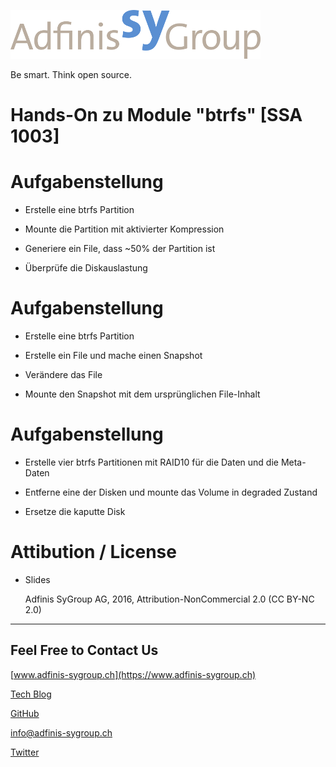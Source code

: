 ![](pics_02/adfinis_sygroup_logo.png)

Be smart. Think open source.

# Hands-On zu Module "btrfs" [SSA 1003]

# Aufgabenstellung

* Erstelle eine btrfs Partition

* Mounte die Partition mit aktivierter Kompression

* Generiere ein File, dass ~50% der Partition ist

* Überprüfe die Diskauslastung

# Aufgabenstellung

* Erstelle eine btrfs Partition

* Erstelle ein File und mache einen Snapshot

* Verändere das File

* Mounte den Snapshot mit dem ursprünglichen File-Inhalt

# Aufgabenstellung

* Erstelle vier btrfs Partitionen mit RAID10 für die Daten und die Meta-Daten

* Entferne eine der Disken und mounte das Volume in degraded Zustand

* Ersetze die kaputte Disk

# Attibution / License

* Slides

  Adfinis SyGroup AG, 2016, Attribution-NonCommercial 2.0 (CC BY-NC 2.0)

---

## Feel Free to Contact Us

[www.adfinis-sygroup.ch](https://www.adfinis-sygroup.ch)

[Tech Blog](https://www.adfinis-sygroup.ch/blog)

[GitHub](https://github.com/adfinis-sygroup)

<info@adfinis-sygroup.ch>

[Twitter](https://twitter.com/adfinissygroup)

